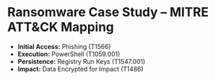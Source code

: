 # Ransomware Case Study – MITRE ATT&CK Mapping

- **Initial Access:** Phishing (T1566)  
- **Execution:** PowerShell (T1059.001)  
- **Persistence:** Registry Run Keys (T1547.001)  
- **Impact:** Data Encrypted for Impact (T1486)  

